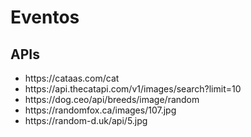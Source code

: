 # Eventos

## APIs

<ul>
  <li>https://cataas.com/cat</li>
  <li>https://api.thecatapi.com/v1/images/search?limit=10</li>
  <li>https://dog.ceo/api/breeds/image/random</li>
  <li>https://randomfox.ca/images/107.jpg</li>
  <li>https://random-d.uk/api/5.jpg</li>
</ul>
